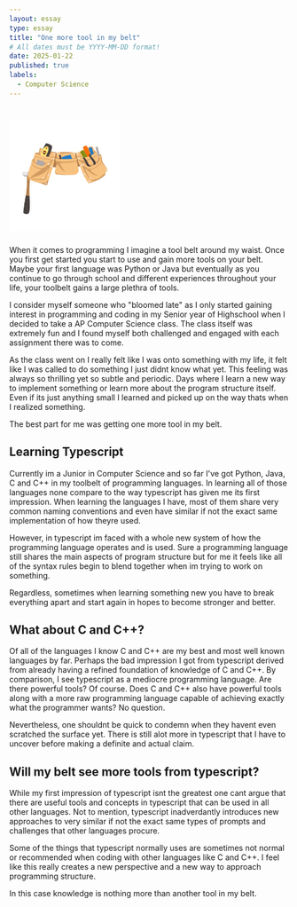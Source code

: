 ```yaml
---
layout: essay
type: essay
title: "One more tool in my belt"
# All dates must be YYYY-MM-DD format!
date: 2025-01-22
published: true
labels:
  - Computer Science
---
```


# <img width="200px" class="rounded float-start pe-4" src="../img/toolbelt_img.jpg">

When it comes to programming I imagine a tool belt around my waist. Once you first get started you start to use and gain more tools on your belt. Maybe your first language was Python or Java but eventually as you continue to go through school and different experiences throughout your life, your toolbelt gains a large plethra of tools. 

I consider myself someone who "bloomed late" as I only started gaining interest in programming and coding in my Senior year of Highschool when I decided to take a AP Computer Science class. The class itself was extremely fun and I found myself both challenged and engaged with each assignment there was to come.

As the class went on I really felt like I was onto something with my life, it felt like I was called to do something I just didnt know what yet. This feeling was always so thrilling yet so subtle and periodic. Days where I learn a new way to implement something or learn more about the program structure itself. Even if its just anything small I learned and picked up on the way thats when I realized something.

The best part for me was getting one more tool in my belt.



## Learning Typescript

Currently im a Junior in Computer Science and so far I've got Python, Java, C and C++ in my toolbelt of programming languages. In learning all of those languages none compare to the way typescript has given me its first impression. When learning the languages I have, most of them share very common naming conventions and even have similar if not the exact same implementation of how theyre used.

However, in typescript im faced with a whole new system of how the programming language operates and is used. Sure a programming language still shares the main aspects of program structure but for me it feels like all of the syntax rules begin to blend together when im trying to work on something.

Regardless, sometimes when learning something new you have to break everything apart and start again in hopes to become stronger and better.

## What about C and C++?

Of all of the languages I know C and C++ are my best and most well known languages by far. Perhaps the bad impression I got from typescript derived from already having a refined foundation of knowledge of C and C++. By comparison, I see typescript as a mediocre programming language. Are there powerful tools? Of course. Does C and C++ also have powerful tools along with a more raw programming language capable of achieving exactly what the programmer wants? No question.

Nevertheless, one shouldnt be quick to condemn when they havent even scratched the surface yet. There is still alot more in typescript that I have to uncover before making a definite and actual claim.

## Will my belt see more tools from typescript?

While my first impression of typescript isnt the greatest one cant argue that there are useful tools and concepts in typescript that can be used in all other languages. Not to mention, typescript inadverdantly introduces new approaches to very similar if not the exact same types of prompts and challenges that other languages procure.

Some of the things that typescript normally uses are sometimes not normal or recommended when coding with other languages like C and C++. I feel like this really creates a new perspective and a new way to approach programming structure.

In this case knowledge is nothing more than another tool in my belt.


